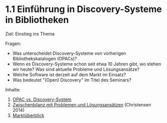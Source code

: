 # 1.1 Einführung in Discovery-Systeme in Bibliotheken

Ziel: Einstieg ins Thema

Fragen:

* Was unterscheidet Discovery-Systeme von vorherigen Bibliothekskatalogen (OPACs)?
* Wenn es Discovery-Systeme schon seit etwa 10 Jahren gibt, wo stehen wir heute? Was sind aktuelle Probleme und Lösungsansätze?
* Welche Software ist derzeit auf dem Markt im Einsatz?
* Was bedeutet "(Open) Discovery" im Titel des Seminars?

Inhalte:

1. [OPAC vs. Discovery-System](1-1-1-opac-vs-discovery-system.md)
2. [Zwischenbilanz mit Problemen und Lösungsansätzen]() (Christensen 2014)
3. [Marktüberblick]()